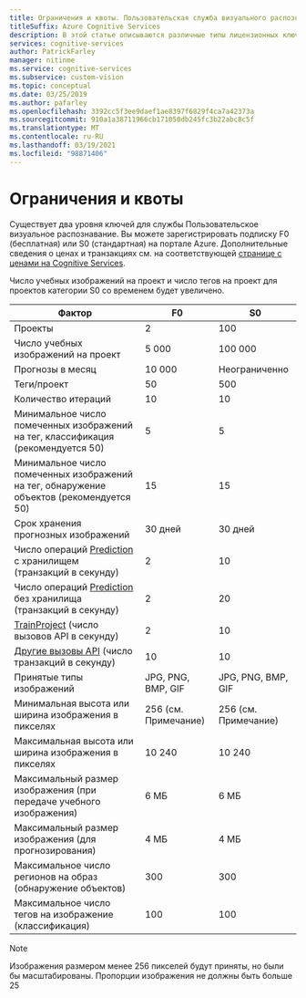 ```yaml
---
title: Ограничения и квоты. Пользовательская служба визуального распознавания
titleSuffix: Azure Cognitive Services
description: В этой статье описываются различные типы лицензионных ключей, а также ограничения и квоты для Пользовательская служба визуального распознавания.
services: cognitive-services
author: PatrickFarley
manager: nitinme
ms.service: cognitive-services
ms.subservice: custom-vision
ms.topic: conceptual
ms.date: 03/25/2019
ms.author: pafarley
ms.openlocfilehash: 3392cc5f3ee9daef1ae8397f6829f4ca7a42373a
ms.sourcegitcommit: 910a1a38711966cb171050db245fc3b22abc8c5f
ms.translationtype: MT
ms.contentlocale: ru-RU
ms.lasthandoff: 03/19/2021
ms.locfileid: "98871406"
---
```

# <a name="limits-and-quotas"></a>Ограничения и квоты

Существует два уровня ключей для службы Пользовательское визуальное распознавание. Вы можете зарегистрировать подписку F0 (бесплатная) или S0 (стандартная) на портале Azure. Дополнительные сведения о ценах и транзакциях см. на соответствующей [странице с ценами на Cognitive Services](https://azure.microsoft.com/pricing/details/cognitive-services/custom-vision-service/).

Число учебных изображений на проект и число тегов на проект для проектов категории S0 со временем будет увеличено.

|Фактор|**F0**|**S0**|
|-----|-----|-----|
|Проекты|2|100|
|Число учебных изображений на проект |5 000|100 000|
|Прогнозы в месяц|10 000 |Неограниченно|
|Теги/проект|50|500|
|Количество итераций |10|10|
|Минимальное число помеченных изображений на тег, классификация (рекомендуется 50) |5|5|
|Минимальное число помеченных изображений на тег, обнаружение объектов (рекомендуется 50)|15|15|
|Срок хранения прогнозных изображений|30 дней|30 дней|
|Число операций [Prediction](https://go.microsoft.com/fwlink/?linkid=865445) с хранилищем (транзакций в секунду)|2|10|
|Число операций [Prediction](https://go.microsoft.com/fwlink/?linkid=865445) без хранилища (транзакций в секунду)|2|20|
|[TrainProject](https://go.microsoft.com/fwlink/?linkid=865446) (число вызовов API в секунду)|2|10|
|[Другие вызовы API](https://go.microsoft.com/fwlink/?linkid=865446) (число транзакций в секунду)|10|10|
|Принятые типы изображений|JPG, PNG, BMP, GIF|JPG, PNG, BMP, GIF|
|Минимальная высота или ширина изображения в пикселях|256 (см. Примечание)|256 (см. Примечание)|
|Максимальная высота или ширина изображения в пикселях|10 240|10 240|
|Максимальный размер изображения (при передаче учебного изображения) |6 МБ|6 МБ|
|Максимальный размер изображения (для прогнозирования)|4 МБ|4 МБ|
|Максимальное число регионов на образ (обнаружение объектов)|300|300|
|Максимальное число тегов на изображение (классификация)|100|100|

> [!NOTE]
> Изображения размером менее 256 пикселей будут приняты, но были бы масштабированы.
> Пропорции изображения не должны быть больше 25

